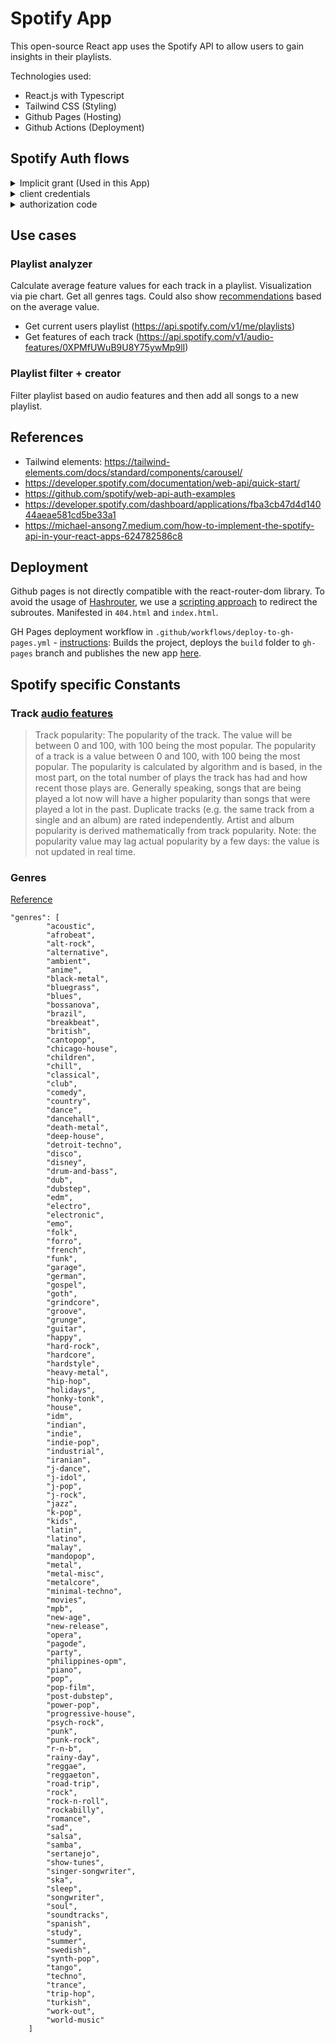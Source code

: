 # Spotify App
This open-source React app uses the Spotify API to allow users to gain insights in their playlists.

Technologies used:
* React.js with Typescript
* Tailwind CSS (Styling)
* Github Pages (Hosting)
* Github Actions (Deployment)

## Spotify Auth flows
<details>
<summary>Implicit grant (Used in this App)</summary>
<p>
The implicit grant flow is carried out on the client side and it does not involve secret keys. Thus, you do not need any server-side code to use it. Access tokens issued are short-lived with no refresh token to extend them when they expire.

> Best option for short-running frontend apps, where token expiration is not an issue
How to retrieve an access token:
```
var client_id = 'CLIENT_ID';
var redirect_uri = 'http://localhost:8888/callback';

var state = generateRandomString(16);

localStorage.setItem(stateKey, state);
var scope = 'user-read-private user-read-email';

var url = 'https://accounts.spotify.com/authorize';
url += '?response_type=token';
url += '&client_id=' + encodeURIComponent(client_id);
url += '&scope=' + encodeURIComponent(scope);
url += '&redirect_uri=' + encodeURIComponent(redirect_uri);
url += '&state=' + encodeURIComponent(state);
```
</p>
</details>

<details>
<summary>client credentials</summary>
<p>
The Client Credentials flow is used in server-to-server authentication. Since this flow does not include authorization, only endpoints that do not access user information can be accessed.

Requests access token via the `client_id` and `client_secret`.

> Best option when using non-user related api ("unscoped") api endpoints.
</p>
</details>
<details>
<summary>authorization code</summary>
<p>
The authorization code flow is suitable for long-running applications (e.g. web and mobile apps) where the user grants permission only once.

If you’re using the authorization code flow in a mobile app, or any other type of application where the client secret can’t be safely stored, then you should use the PKCE extension

- App requests authorization access at Spotify via the user Login
- Spotify API then returns a authorization code
- The auth code can then be used to request an access token (and refresh token)
- The access token can then be used to make API calls

> Access tokens are deliberately set to expire after a short time, after which new tokens may be granted by supplying the refresh token originally obtained during the authorization code exchange.
</p>
</details>

## Use cases
### Playlist analyzer
Calculate average feature values for each track in a playlist. Visualization via pie chart. Get all genres tags. Could also show [recommendations](https://developer.spotify.com/documentation/web-api/reference/#/operations/get-recommendations) based on the average value.

- Get current users playlist (https://api.spotify.com/v1/me/playlists)
- Get features of each track (https://api.spotify.com/v1/audio-features/0XPMfUWuB9U8Y75ywMp9lI)

### Playlist filter + creator
Filter playlist based on audio features and then add all songs to a new playlist.

## References
- Tailwind elements: https://tailwind-elements.com/docs/standard/components/carousel/
- https://developer.spotify.com/documentation/web-api/quick-start/
- https://github.com/spotify/web-api-auth-examples
- https://developer.spotify.com/dashboard/applications/fba3cb47d4d14044aeae581cd5be33a1
- https://michael-ansong7.medium.com/how-to-implement-the-spotify-api-in-your-react-apps-624782586c8


## Deployment
Github pages is not directly compatible with the react-router-dom library. To avoid the usage of [Hashrouter](https://www.freecodecamp.org/news/deploy-a-react-app-to-github-pages/), we use a [scripting approach](https://github.com/rafgraph/spa-github-pages) to redirect the subroutes. Manifested in `404.html` and `index.html`.

GH Pages deployment workflow in `.github/workflows/deploy-to-gh-pages.yml` - [instructions](https://dev.to/pierresaid/deploy-node-projects-to-github-pages-with-github-actions-4jco):
Builds the project, deploys the `build` folder to `gh-pages` branch and publishes the new app [here](https://aschwad.github.io/spotify-react-app/).
## Spotify specific Constants
### Track [audio features](https://developer.spotify.com/documentation/web-api/reference/#/operations/get-audio-features)
> Track popularity: 
The popularity of the track. The value will be between 0 and 100, with 100 being the most popular.
The popularity of a track is a value between 0 and 100, with 100 being the most popular. The popularity is calculated by algorithm and is based, in the most part, on the total number of plays the track has had and how recent those plays are.
Generally speaking, songs that are being played a lot now will have a higher popularity than songs that were played a lot in the past. Duplicate tracks (e.g. the same track from a single and an album) are rated independently. Artist and album popularity is derived mathematically from track popularity. Note: the popularity value may lag actual popularity by a few days: the value is not updated in real time.
### Genres
[Reference](https://developer.spotify.com/documentation/web-api/reference/#/operations/get-recommendation-genres)

```
"genres": [
        "acoustic",
        "afrobeat",
        "alt-rock",
        "alternative",
        "ambient",
        "anime",
        "black-metal",
        "bluegrass",
        "blues",
        "bossanova",
        "brazil",
        "breakbeat",
        "british",
        "cantopop",
        "chicago-house",
        "children",
        "chill",
        "classical",
        "club",
        "comedy",
        "country",
        "dance",
        "dancehall",
        "death-metal",
        "deep-house",
        "detroit-techno",
        "disco",
        "disney",
        "drum-and-bass",
        "dub",
        "dubstep",
        "edm",
        "electro",
        "electronic",
        "emo",
        "folk",
        "forro",
        "french",
        "funk",
        "garage",
        "german",
        "gospel",
        "goth",
        "grindcore",
        "groove",
        "grunge",
        "guitar",
        "happy",
        "hard-rock",
        "hardcore",
        "hardstyle",
        "heavy-metal",
        "hip-hop",
        "holidays",
        "honky-tonk",
        "house",
        "idm",
        "indian",
        "indie",
        "indie-pop",
        "industrial",
        "iranian",
        "j-dance",
        "j-idol",
        "j-pop",
        "j-rock",
        "jazz",
        "k-pop",
        "kids",
        "latin",
        "latino",
        "malay",
        "mandopop",
        "metal",
        "metal-misc",
        "metalcore",
        "minimal-techno",
        "movies",
        "mpb",
        "new-age",
        "new-release",
        "opera",
        "pagode",
        "party",
        "philippines-opm",
        "piano",
        "pop",
        "pop-film",
        "post-dubstep",
        "power-pop",
        "progressive-house",
        "psych-rock",
        "punk",
        "punk-rock",
        "r-n-b",
        "rainy-day",
        "reggae",
        "reggaeton",
        "road-trip",
        "rock",
        "rock-n-roll",
        "rockabilly",
        "romance",
        "sad",
        "salsa",
        "samba",
        "sertanejo",
        "show-tunes",
        "singer-songwriter",
        "ska",
        "sleep",
        "songwriter",
        "soul",
        "soundtracks",
        "spanish",
        "study",
        "summer",
        "swedish",
        "synth-pop",
        "tango",
        "techno",
        "trance",
        "trip-hop",
        "turkish",
        "work-out",
        "world-music"
    ]
```
